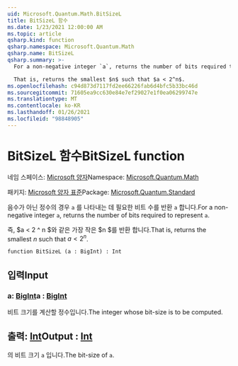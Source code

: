 ```yaml
---
uid: Microsoft.Quantum.Math.BitSizeL
title: BitSizeL 함수
ms.date: 1/23/2021 12:00:00 AM
ms.topic: article
qsharp.kind: function
qsharp.namespace: Microsoft.Quantum.Math
qsharp.name: BitSizeL
qsharp.summary: >-
  For a non-negative integer `a`, returns the number of bits required to represent `a`.

  That is, returns the smallest $n$ such that $a < 2^n$.
ms.openlocfilehash: c94d873d7117fd2ee66226fab6d4bfc5b33bc46d
ms.sourcegitcommit: 71605ea9cc630e84e7ef29027e1f0ea06299747e
ms.translationtype: MT
ms.contentlocale: ko-KR
ms.lasthandoff: 01/26/2021
ms.locfileid: "98848905"
---
```

# <a name="bitsizel-function"></a><span data-ttu-id="d9a0b-102">BitSizeL 함수</span><span class="sxs-lookup"><span data-stu-id="d9a0b-102">BitSizeL function</span></span>

<span data-ttu-id="d9a0b-103">네임 스페이스: [Microsoft 양자](xref:Microsoft.Quantum.Math)</span><span class="sxs-lookup"><span data-stu-id="d9a0b-103">Namespace: [Microsoft.Quantum.Math](xref:Microsoft.Quantum.Math)</span></span>

<span data-ttu-id="d9a0b-104">패키지: [Microsoft 양자 표준](https://nuget.org/packages/Microsoft.Quantum.Standard)</span><span class="sxs-lookup"><span data-stu-id="d9a0b-104">Package: [Microsoft.Quantum.Standard](https://nuget.org/packages/Microsoft.Quantum.Standard)</span></span>


<span data-ttu-id="d9a0b-105">음수가 아닌 정수의 경우 `a` 를 나타내는 데 필요한 비트 수를 반환 `a` 합니다.</span><span class="sxs-lookup"><span data-stu-id="d9a0b-105">For a non-negative integer `a`, returns the number of bits required to represent `a`.</span></span>

<span data-ttu-id="d9a0b-106">즉, $a < 2 ^ n $와 같은 가장 작은 $n $를 반환 합니다.</span><span class="sxs-lookup"><span data-stu-id="d9a0b-106">That is, returns the smallest $n$ such that $a < 2^n$.</span></span>

```qsharp
function BitSizeL (a : BigInt) : Int
```


## <a name="input"></a><span data-ttu-id="d9a0b-107">입력</span><span class="sxs-lookup"><span data-stu-id="d9a0b-107">Input</span></span>

### <a name="a--bigint"></a><span data-ttu-id="d9a0b-108">a: [BigInt](xref:microsoft.quantum.lang-ref.bigint)</span><span class="sxs-lookup"><span data-stu-id="d9a0b-108">a : [BigInt](xref:microsoft.quantum.lang-ref.bigint)</span></span>

<span data-ttu-id="d9a0b-109">비트 크기를 계산할 정수입니다.</span><span class="sxs-lookup"><span data-stu-id="d9a0b-109">The integer whose bit-size is to be computed.</span></span>



## <a name="output--int"></a><span data-ttu-id="d9a0b-110">출력: [Int](xref:microsoft.quantum.lang-ref.int)</span><span class="sxs-lookup"><span data-stu-id="d9a0b-110">Output : [Int](xref:microsoft.quantum.lang-ref.int)</span></span>

<span data-ttu-id="d9a0b-111">의 비트 크기 `a` 입니다.</span><span class="sxs-lookup"><span data-stu-id="d9a0b-111">The bit-size of `a`.</span></span>